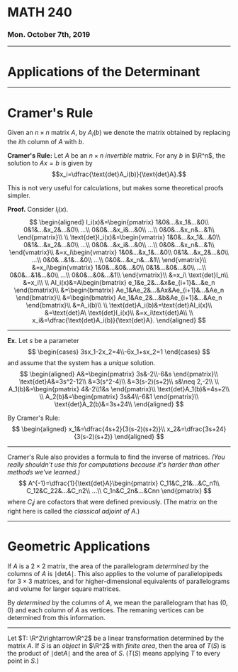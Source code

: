 # MATH 240
### Mon. October 7th, 2019
---

# Applications of the Determinant
---

# Cramer's Rule
Given an $n\times n$ matrix $A$, by $A_{i}(b)$ we denote the matrix obtained by replacing the $i$th column of $A$ with $b$.

__Cramer's Rule:__ Let $A$ be an $n\times n$ _invertible_ matrix. For any $b$ in $\R^n$, the solution to $Ax=b$ is given by $$x_i=\dfrac{\text{det}A_i(b)}{\text{det}A}.$$

This is not very useful for calculations, but makes some theoretical proofs simpler.

__Proof.__ Consider $I_i(x)$.
$$
\begin{aligned}
    I_i(x)&=\begin{pmatrix}
        1&0&...&x_1&...&0\\
        0&1&...&x_2&...&0\\
        ...\\
        0&0&...&x_i&...&0\\
        ...\\
        0&0&...&x_n&...&1\\
    \end{pmatrix}\\
    \\
    \text{det}I_i(x)&=\begin{vmatrix}
        1&0&...&x_1&...&0\\
        0&1&...&x_2&...&0\\
        ...\\
        0&0&...&x_i&...&0\\
        ...\\
        0&0&...&x_n&...&1\\
    \end{vmatrix}\\
    &=x_i\begin{vmatrix}
        1&0&...&x_1&...&0\\
        0&1&...&x_2&...&0\\
        ...\\
        0&0&...&1&...&0\\
        ...\\
        0&0&...&x_n&...&1\\
    \end{vmatrix}\\
    &=x_i\begin{vmatrix}
        1&0&...&0&...&0\\
        0&1&...&0&...&0\\
        ...\\
        0&0&...&1&...&0\\
        ...\\
        0&0&...&0&...&1\\
    \end{vmatrix}\\
    &=x_i\ \text{det}I_n\\
    &=x_i\\
    \\
    AI_i(x)&=A\begin{bmatrix}
        e_1&e_2&...&x&e_{i+1}&...&e_n
    \end{bmatrix}\\
    &=\begin{bmatrix}
        Ae_1&Ae_2&...&Ax&Ae_{i+1}&...&Ae_n
    \end{bmatrix}\\
    &=\begin{bmatrix}
        Ae_1&Ae_2&...&b&Ae_{i+1}&...&Ae_n
    \end{bmatrix}\\
    &=A_i(b)\\
    \\
    \text{det}A_i(b)&=\text{det}AI_i(x)\\
    &=\text{det}A\ \text{det}I_i(x)\\
    &=x_i\text{det}A\\
    \\
    x_i&=\dfrac{\text{det}A_i(b)}{\text{det}A}.
\end{aligned}
$$

---
__Ex.__ Let $s$ be a parameter
$$
\begin{cases}
    3sx_1-2x_2=4\\-6x_1+sx_2=1
\end{cases}
$$
and assume that the system has a _unique_ solution.
$$
\begin{aligned}
    A&=\begin{pmatrix}
        3s&-2\\-6&s
    \end{pmatrix}\\
    \text{det}A&=3s^2-12\\
    &=3(s^2-4)\\
    &=3(s-2)(s+2)\\
    s&\neq 2,-2\\
    \\
    A_1(b)&=\begin{pmatrix}
        4&-2\\1&s
    \end{pmatrix}\\
    \text{det}A_1(b)&=4s+2\\
    \\
    A_2(b)&=\begin{pmatrix}
        3s&4\\-6&1
    \end{pmatrix}\\
    \text{det}A_2(b)&=3s+24\\
\end{aligned}
$$

By Cramer's Rule:
$$
\begin{aligned}
    x_1&=\dfrac{4s+2}{3(s-2)(s+2)}\\
    x_2&=\dfrac{3s+24}{3(s-2)(s+2)}
\end{aligned}
$$

---
Cramer's Rule also provides a formula to find the inverse of matrices. _(You really shouldn't use this for computations because it's harder than other methods we've learned.)_
$$
A^{-1}=\dfrac{1}{\text{det}A}\begin{pmatrix}
    C_11&C_21&...&C_n1\\
    C_12&C_22&...&C_n2\\
    ...\\
    C_1n&C_2n&...&Cnn
\end{pmatrix}
$$
where $C_ij$ are cofactors that were defined previously. (The matrix on the right here is called the _classical adjoint of $A$._)

---
# Geometric Applications
If $A$ is a $2\times 2$ matrix, the area of the parallelogram _determined_ by the columns of $A$ is $\mid\text{det}A\mid$. This also applies to the volume of parallelopipeds for $3\times 3$ matrices, and for higher-dimensional equivalents of parallelograms and volume for larger square matrices.

By _determined_ by the columns of $A$, we mean the parallelogram that has $(0,0)$ and each column of $A$ as vertices. The remaning vertices can be determined from this information.

---
Let $T: \R^2\rightarrow\R^2$ be a linear transformation determined by the matrix $A$. If $S$ is an _object_ in $\R^2$ with _finite area_, then the area of $T(S)$ is the product of $\mid\text{det}A\mid$ and the area of $S$. ($T(S)$ means applying $T$ to every point in $S$.)